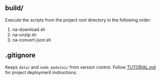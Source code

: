 ## build/
Execute the scripts from the project root directory in the following order:
1. na-download.sh
2. na-unzip.sh
3. na-convert-json.sh

## .gitignore
Keeps ```data/``` and ```node_modules/``` from version control.
Follow [TUTORIAL.md](TUTORIAL.md) for project deployment instructions.

